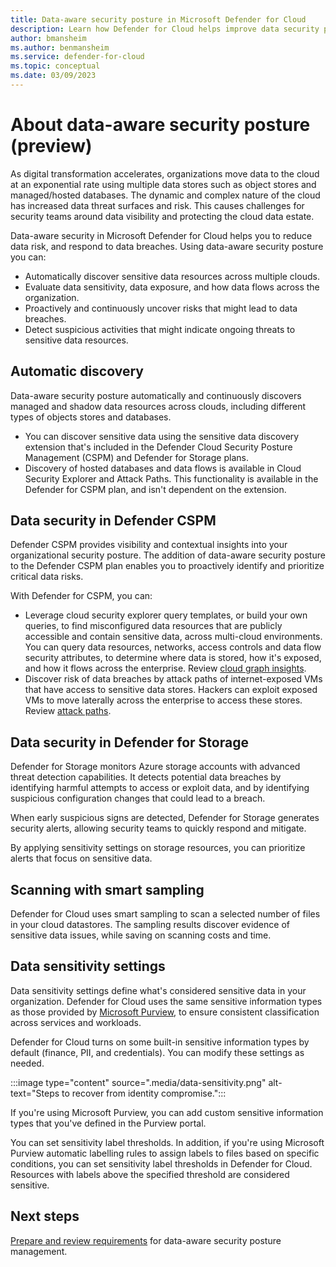 ```yaml
---
title: Data-aware security posture in Microsoft Defender for Cloud
description: Learn how Defender for Cloud helps improve data security posture in a multi-cloud environment.
author: bmansheim
ms.author: benmansheim
ms.service: defender-for-cloud
ms.topic: conceptual
ms.date: 03/09/2023
---
```

# About data-aware security posture (preview)

As digital transformation accelerates, organizations move data to the cloud at an exponential rate using multiple data stores such as object stores and managed/hosted databases. The dynamic and complex nature of the cloud has increased data threat surfaces and risk. This causes challenges for security teams around data visibility and protecting the cloud data estate.

Data-aware security in Microsoft Defender for Cloud helps you to reduce data risk, and respond to data breaches. Using data-aware security posture you can:

- Automatically discover sensitive data resources across multiple clouds.
- Evaluate data sensitivity, data exposure, and how data flows across the organization.
- Proactively and continuously uncover risks that might lead to data breaches.
- Detect suspicious activities that might indicate ongoing threats to sensitive data resources.

## Automatic discovery

Data-aware security posture automatically and continuously discovers managed and shadow data resources across clouds, including different types of objects stores and databases.

- You can discover sensitive data using the sensitive data discovery extension that's included in the Defender Cloud Security Posture Management (CSPM) and Defender for Storage plans.
- Discovery of hosted databases and data flows is available in Cloud Security Explorer and Attack Paths. This functionality is available in the Defender for CSPM plan, and isn't dependent on the extension.

## Data security in Defender CSPM

Defender CSPM provides visibility and contextual insights into your organizational security posture. The addition of data-aware security posture to the Defender CSPM plan enables you to proactively identify and prioritize critical data risks.

With Defender for CSPM, you can:

- Leverage cloud security explorer query templates, or build your own queries, to find misconfigured data resources that are publicly accessible and contain sensitive data, across multi-cloud environments. You can query data resources, networks, access controls and data flow security attributes, to determine where data is stored, how it's exposed, and how it flows across the enterprise. Review [cloud graph insights](attack-path-reference.md#cloud-security-graph-components-list).
- Discover risk of data breaches by attack paths of internet-exposed VMs that have access to sensitive data stores. Hackers can exploit exposed VMs to move laterally across the enterprise to access these stores. Review [attack paths](attack-path-reference.md#attack-paths).

## Data security in Defender for Storage

Defender for Storage monitors Azure storage accounts with advanced threat detection capabilities. It detects potential data breaches by identifying harmful attempts to access or exploit data, and by identifying suspicious configuration changes that could lead to a breach.

When early suspicious signs are detected, Defender for Storage generates security alerts, allowing security teams to quickly respond and mitigate.

By applying sensitivity settings on storage resources, you can prioritize alerts that focus on sensitive data.

## Scanning with smart sampling

Defender for Cloud uses smart sampling to scan a selected number of files in your cloud datastores. The sampling results discover evidence of sensitive data issues, while saving on scanning costs and time.

## Data sensitivity settings

Data sensitivity settings define what's considered sensitive data in your organization. Defender for Cloud uses the same sensitive information types as those provided by [Microsoft Purview](/microsoft-365/compliance/sensitive-information-type-learn-about), to ensure consistent classification across services and workloads.  

Defender for Cloud turns on some built-in sensitive information types by default (finance, PII, and credentials). You can modify these settings as needed.

:::image type="content" source=".media/data-sensitivity.png" alt-text="Steps to recover from identity compromise.":::

If you're using Microsoft Purview, you can add custom sensitive information types that you've defined in the Purview portal. 

You can set sensitivity label thresholds.
In addition, if you're using Microsoft Purview automatic labelling rules to assign labels to files based on specific conditions, you can set sensitivity label thresholds in Defender for Cloud. Resources with labels above the specified threshold are considered sensitive.

## Next steps

[Prepare and review requirements](concept-data-security-posture-prepare.md) for data-aware security posture management.
